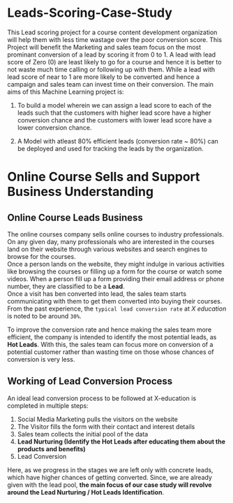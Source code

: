 # Leads-Scoring-Case-Study
This Lead scoring project for a course content development organization will help them with less time wastage over the poor conversion score. 
This Project will benefit the Marketing and sales team focus on the most prominant conversion of a lead by scoring it from 0 to 1. A lead with lead score of Zero (0) are least likely to go for a course and hence it is better to not waste much time calling or following up with them. While a lead with lead score of near to 1 are more likely to be converted and hence a campaign and sales team can invest time on their conversion.
The main aims of this Machine Learning project is:
1.	To build a model wherein we can assign a lead score to each of the leads such that the customers with higher lead score have a higher conversion chance and the customers with lower lead score have a lower conversion chance. 

2.	A Model with atleast 80% efficient leads (conversion rate ~ 80%) can be deployed and used for tracking the leads by the organization.

# Online Course Sells and Support Business Understanding
## **Online Course Leads Business**

The online courses company sells online courses to industry professionals. On any given day, many professionals who are interested in the courses land on their website through various websites and search engines to browse for the courses. </br>
Once a person lands on the website, they might indulge in various activities like browsing the courses or filling up a form for the course or watch some videos. When a person fill up a form providing their email address or phone number, they are classified to be a **Lead**.</br>
Once a visit has ben converted into lead, the sales team starts communicating with them to get them converted into buying their courses. From the past experience, the `typical lead conversion rate` at *X education* is noted to be around `30%`.

To improve the conversion rate and hence making the sales team more efficient, the company is intended to identify the most potential leads, as **Hot Leads**. With this, the sales team can focus more on conversion of a potential customer rather than wasting time on those whose chances of conversion is very less.

## **Working of Lead Conversion Process**

An ideal lead conversion process to be followed at X-education is completed in multiple steps: </br>


1. Social Media Marketing pulls the visitors on the website
2. The Visitor fills the form with their contact and interest details
3. Sales team collects the initial pool of the data 
4. **Lead Nurturing (Identify the Hot Leads after educating them about the products and benefits)** 
5. Lead Conversion

Here, as we progress in the stages we are left only with concrete leads, which have higher chances of getting converted. Since, we are already given with the lead pool, **the main focus of our case study will revolve around the Lead Nurturing / Hot Leads Identification**.



